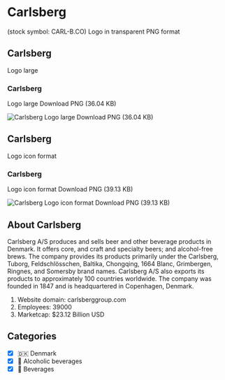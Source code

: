 # Carlsberg
 (stock symbol: CARL-B.CO) Logo in transparent PNG format

## Carlsberg
 Logo large

### Carlsberg
 Logo large Download PNG (36.04 KB)

![Carlsberg
 Logo large Download PNG (36.04 KB)](/img/orig/CARL-B.CO_BIG-4a58e0c9.png)

## Carlsberg
 Logo icon format

### Carlsberg
 Logo icon format Download PNG (39.13 KB)

![Carlsberg
 Logo icon format Download PNG (39.13 KB)](/img/orig/CARL-B.CO-4823e37c.png)

## About Carlsberg


Carlsberg A/S produces and sells beer and other beverage products in Denmark. It offers core, and craft and specialty beers; and alcohol-free brews. The company provides its products primarily under the Carlsberg, Tuborg, Feldschlösschen, Baltika, Chongqing, 1664 Blanc, Grimbergen, Ringnes, and Somersby brand names. Carlsberg A/S also exports its products to approximately 100 countries worldwide. The company was founded in 1847 and is headquartered in Copenhagen, Denmark.

1. Website domain: carlsberggroup.com
2. Employees: 39000
3. Marketcap: $23.12 Billion USD


## Categories
- [x] 🇩🇰 Denmark
- [x] 🍷 Alcoholic beverages
- [x] 🥤 Beverages
